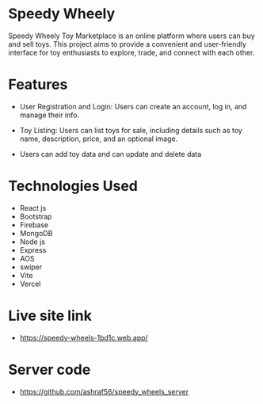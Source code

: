 # Speedy Wheely

Speedy Wheely Toy Marketplace is an online platform where users can buy and sell toys. This project aims to provide a convenient and user-friendly interface for toy enthusiasts to explore, trade, and connect with each other.

# Features

- User Registration and Login: Users can create an account, log in, and manage their info.

- Toy Listing: Users can list toys for sale, including details such as toy name, description, price, and an optional image.

- Users can add toy data and can  update and delete data


# Technologies Used
- React js
- Bootstrap
- Firebase
- MongoDB
- Node js
- Express
- AOS
- swiper
- Vite
- Vercel

# Live site link

- https://speedy-wheels-1bd1c.web.app/


# Server code
 - https://github.com/ashraf56/speedy_wheels_server